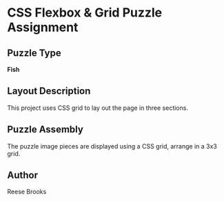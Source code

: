 # CSS Flexbox & Grid Puzzle Assignment

## Puzzle Type
**Fish**

## Layout Description
This project uses CSS grid to lay out the page in three sections.

## Puzzle Assembly 
The puzzle image pieces are displayed using a CSS grid, arrange in a 3x3 grid.

## Author
Reese Brooks
